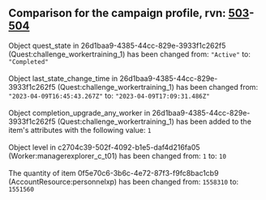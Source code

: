 ## Comparison for the campaign profile, rvn: [503](https://github.com/PRO100KatYT/FortniteProfileRevisions/tree/main/profiles/campaign/503%20campaign.json)-[504](https://github.com/PRO100KatYT/FortniteProfileRevisions/tree/main/profiles/campaign/504%20campaign.json)

Object quest_state in 26d1baa9-4385-44cc-829e-3933f1c262f5 (Quest:challenge_workertraining_1) has been changed from: `"Active"` to: `"Completed"`
<br><br>
Object last_state_change_time in 26d1baa9-4385-44cc-829e-3933f1c262f5 (Quest:challenge_workertraining_1) has been changed from: `"2023-04-09T16:45:43.267Z"` to: `"2023-04-09T17:09:31.486Z"`
<br><br>
Object completion_upgrade_any_worker in 26d1baa9-4385-44cc-829e-3933f1c262f5 (Quest:challenge_workertraining_1) has been added to the item's attributes with the following value: `1`
<br><br>
Object level in c2704c39-502f-4092-b1e5-daf4d216fa05 (Worker:managerexplorer_c_t01) has been changed from: `1` to: `10`
<br><br>
The quantity of item 0f5e70c6-3b6c-4e72-87f3-f9fc8bac1cb9 (AccountResource:personnelxp) has been changed from: `1558310` to: `1551560`
<br><br>

